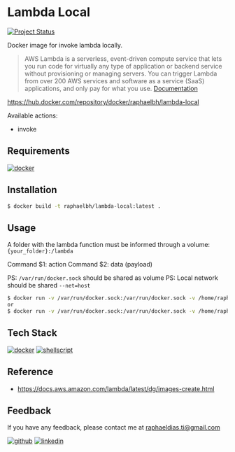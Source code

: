 # Lambda Local

[![Project Status](https://img.shields.io/static/v1?label=project%20status&message=complete&color=success&style=flat-square)](#)

Docker image for invoke lambda locally.

> AWS Lambda is a serverless, event-driven compute service that lets you run code for virtually any type of application or backend service without provisioning or managing servers. You can trigger Lambda from over 200 AWS services and software as a service (SaaS) applications, and only pay for what you use. [Documentation](https://aws.amazon.com/lambda)

https://hub.docker.com/repository/docker/raphaelbh/lambda-local


Available actions:
- invoke


## Requirements

[![docker](https://img.shields.io/badge/Docker-2CA5E0?style=for-the-badge&logo=docker&logoColor=white)](https://www.docker.com/)

## Installation

```bash
$ docker build -t raphaelbh/lambda-local:latest .
```
    
## Usage

A folder with the lambda function must be informed through a volume:
`{your_folder}:/lambda`

Command $1: action 
Command $2: data (payload)

PS: `/var/run/docker.sock` should be shared as volume
PS: Local network should be shared `--net=host`

```bash
$ docker run -v /var/run/docker.sock:/var/run/docker.sock -v /home/raphael/Workspace/lambda-local/_sample/lambda:/lambda --net=host raphaelbh/lambda-local invoke '{"key":"value"}'
or
$ docker run -v /var/run/docker.sock:/var/run/docker.sock -v /home/raphael/Workspace/lambda-local/_sample/lambda:/lambda --net=host raphaelbh/lambda-local invoke $(cat event.json | tr -d " \t\n\r")
```

## Tech Stack

[![docker](https://img.shields.io/badge/Docker-2CA5E0?style=for-the-badge&logo=docker&logoColor=white)](https://www.docker.com/)
[![shellscript](https://img.shields.io/badge/Shell_Script-121011?style=for-the-badge&logo=gnu-bash&logoColor=white)](https://www.shellscript.sh/)

## Reference

- https://docs.aws.amazon.com/lambda/latest/dg/images-create.html

## Feedback

If you have any feedback, please contact me at raphaeldias.ti@gmail.com

[![github](https://img.shields.io/badge/GitHub-100000?style=for-the-badge&logo=github&logoColor=white)](https://github.com/raphaelbh)
[![linkedin](https://img.shields.io/badge/LinkedIn-0077B5?style=for-the-badge&logo=linkedin&logoColor=white)](https://www.linkedin.com/in/raphaelbh/)
